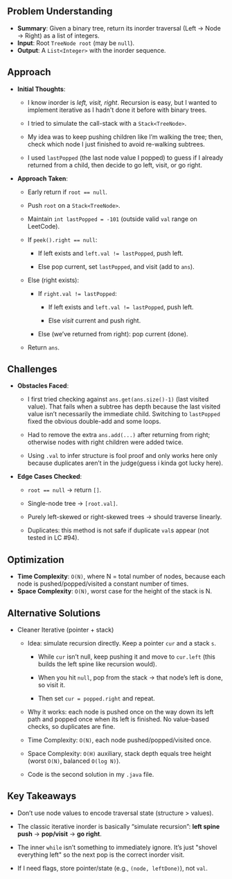 ## Problem Understanding

- **Summary**: Given a binary tree, return its inorder traversal (Left → Node → Right) as a list of integers.
- **Input**: Root `TreeNode root` (may be `null`).
- **Output**: A `List<Integer>` with the inorder sequence.

## Approach

- **Initial Thoughts**:

  - I know inorder is _left, visit, right_. Recursion is easy, but I wanted to implement iterative as I hadn't done it before with binary trees.

  - I tried to simulate the call-stack with a `Stack<TreeNode>`.

  - My idea was to keep pushing children like I’m walking the tree; then, check which node I just finished to avoid re-walking subtrees.

  - I used `lastPopped` (the last node value I popped) to guess if I already returned from a child, then decide to go left, visit, or go right.

- **Approach Taken**:

  - Early return if `root == null`.

  - Push `root` on a `Stack<TreeNode>`.

  - Maintain `int lastPopped = -101` (outside valid `val` range on LeetCode).

  - If `peek().right == null`:

    - If left exists and `left.val != lastPopped`, push left.

    - Else pop current, set `lastPopped`, and visit (add to `ans`).

  - Else (right exists):

    - If `right.val != lastPopped`:

      - If left exists and `left.val != lastPopped`, push left.

      - Else _visit_ current and push right.

    - Else (we’ve returned from right): pop current (done).

  - Return `ans`.

## Challenges

- **Obstacles Faced**:

  - I first tried checking against `ans.get(ans.size()-1)` (last visited value). That fails when a subtree has depth because the last visited value isn’t necessarily the immediate child. Switching to `lastPopped` fixed the obvious double-add and some loops.

  - Had to remove the extra `ans.add(...)` after returning from right; otherwise nodes with right children were added twice.

  - Using `.val` to infer structure is fool proof and only works here only because duplicates aren’t in the judge(guess i kinda got lucky here).

- **Edge Cases Checked**:

  - `root == null` → return `[]`.

  - Single-node tree → `[root.val]`.

  - Purely left-skewed or right-skewed trees → should traverse linearly.

  - Duplicates: this method is not safe if duplicate `val`s appear (not tested in LC #94).

## Optimization

- **Time Complexity**: `O(N)`, where N = total number of nodes, because each node is pushed/popped/visited a constant number of times.
- **Space Complexity**: `O(N)`, worst case for the height of the stack is N.

## Alternative Solutions

- Cleaner Iterative (pointer + stack)

  - Idea: simulate recursion directly. Keep a pointer `cur` and a stack `s`.

    - While `cur` isn’t null, keep pushing it and move to `cur.left` (this builds the left spine like recursion would).

    - When you hit `null`, pop from the stack → that node’s left is done, so visit it.

    - Then set `cur = popped.right` and repeat.

  - Why it works: each node is pushed once on the way down its left path and popped once when its left is finished. No value-based checks, so duplicates are fine.

  - Time Complexity: `O(N)`, each node pushed/popped/visited once.

  - Space Complexity: `O(H)` auxiliary, stack depth equals tree height (worst `O(N)`, balanced `O(log N)`).

  - Code is the second solution in my `.java` file.

## Key Takeaways

- Don’t use node values to encode traversal state (structure > values).

- The classic iterative inorder is basically “simulate recursion”: **left spine push** → **pop/visit** → **go right**.

- The inner `while` isn’t something to immediately ignore. It’s just "shovel everything left" so the next pop is the correct inorder visit.

- If I need flags, store pointer/state (e.g., `(node, leftDone)`), not `val`.
